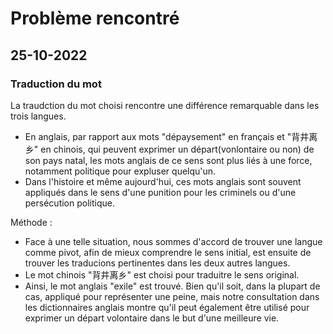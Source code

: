 # Problème rencontré

## 25-10-2022
### Traduction du mot 
La traudction du mot choisi rencontre une différence remarquable dans les trois langues. 
- En anglais, par rapport aux mots "dépaysement" en français et "背井离乡" en chinois, qui peuvent exprimer un départ(vonlontaire ou non) de son pays natal, les mots anglais de ce sens sont plus liés à une force, notamment politique pour expluser quelqu'un. 
- Dans l'histoire et même aujourd'hui, ces mots anglais sont souvent appliqués dans le sens d'une punition pour les criminels ou d'une persécution politique.



Méthode :
- Face à une telle situation, nous sommes d'accord de trouver une langue comme pivot, afin de mieux comprendre le sens initial, est ensuite de trouver les traducions pertinentes dans les deux autres langues.
- Le mot chinois "背井离乡" est choisi pour traduitre le sens original.
- Ainsi, le mot anglais "exile" est trouvé. Bien qu'il soit, dans la plupart de cas, appliqué pour représenter une peine, mais notre consultation dans les dictionnaires anglais montre qu'il peut également être utilisé pour exprimer un départ volontaire dans le but d'une meilleure vie.